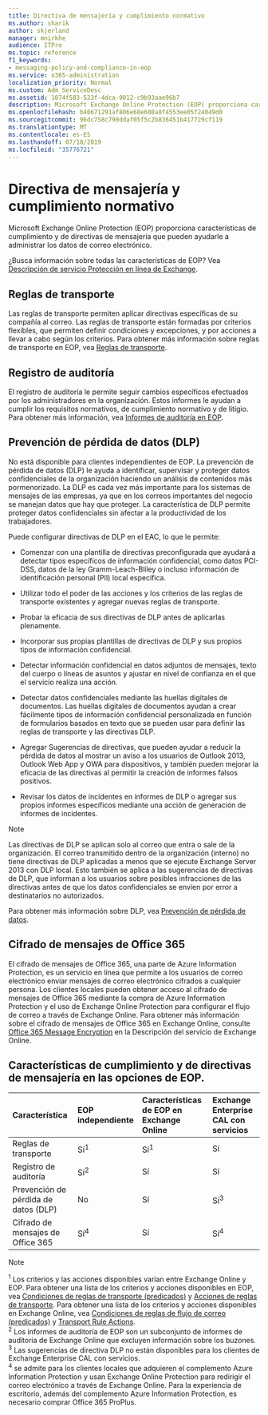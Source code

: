 ```yaml
---
title: Directiva de mensajería y cumplimiento normativo
ms.author: sharik
author: skjerland
manager: mnirkhe
audience: ITPro
ms.topic: reference
f1_keywords:
- messaging-policy-and-compliance-in-eop
ms.service: o365-administration
localization_priority: Normal
ms.custom: Adm_ServiceDesc
ms.assetid: 1074f583-523f-4dca-9012-c9b93aae96b7
description: Microsoft Exchange Online Protection (EOP) proporciona características de cumplimiento y de directivas de mensajería que pueden ayudarle a administrar los datos de correo electrónico.
ms.openlocfilehash: b40671291af806e68e608a8f4553ee05f24049d0
ms.sourcegitcommit: 96dc758c790ddaf05f5c2b836451b417729cf119
ms.translationtype: MT
ms.contentlocale: es-ES
ms.lasthandoff: 07/18/2019
ms.locfileid: "35776721"
---
```

# <a name="messaging-policy-and-compliance"></a>Directiva de mensajería y cumplimiento normativo

Microsoft Exchange Online Protection (EOP) proporciona características de cumplimiento y de directivas de mensajería que pueden ayudarle a administrar los datos de correo electrónico.
  
¿Busca información sobre todas las características de EOP? Vea [Descripción de servicio Protección en línea de Exchange](exchange-online-protection-service-description.md).
  
## <a name="transport-rules"></a>Reglas de transporte
<a name="BKMK_transportrules"> </a>

Las reglas de transporte permiten aplicar directivas específicas de su compañía al correo. Las reglas de transporte están formadas por criterios flexibles, que permiten definir condiciones y excepciones, y por acciones a llevar a cabo según los criterios. Para obtener más información sobre reglas de transporte en EOP, vea [Reglas de transporte](https://go.microsoft.com/fwlink/p/?LinkId=320399).
  
## <a name="audit-logging"></a>Registro de auditoría
<a name="BKMK_auditlogging"> </a>

El registro de auditoría le permite seguir cambios específicos efectuados por los administradores en la organización. Estos informes le ayudan a cumplir los requisitos normativos, de cumplimiento normativo y de litigio. Para obtener más información, vea [Informes de auditoría en EOP](https://go.microsoft.com/fwlink/p/?LinkId=314258).
  
## <a name="data-loss-prevention-dlp"></a>Prevención de pérdida de datos (DLP)
<a name="BKMK_datalossprevention"> </a>

No está disponible para clientes independientes de EOP. La prevención de pérdida de datos (DLP) le ayuda a identificar, supervisar y proteger datos confidenciales de la organización haciendo un análisis de contenidos más pormenorizado. La DLP es cada vez más importante para los sistemas de mensajes de las empresas, ya que en los correos importantes del negocio se manejan datos que hay que proteger. La característica de DLP permite proteger datos confidenciales sin afectar a la productividad de los trabajadores.
  
Puede configurar directivas de DLP en el EAC, lo que le permite:
  
- Comenzar con una plantilla de directivas preconfigurada que ayudará a detectar tipos específicos de información confidencial, como datos PCI-DSS, datos de la ley Gramm-Leach-Bliley o incluso información de identificación personal (PII) local específica.
    
- Utilizar todo el poder de las acciones y los criterios de las reglas de transporte existentes y agregar nuevas reglas de transporte.
    
- Probar la eficacia de sus directivas de DLP antes de aplicarlas plenamente.
    
- Incorporar sus propias plantillas de directivas de DLP y sus propios tipos de información confidencial.
    
- Detectar información confidencial en datos adjuntos de mensajes, texto del cuerpo o líneas de asuntos y ajustar en nivel de confianza en el que el servicio realiza una acción.
    
- Detectar datos confidenciales mediante las huellas digitales de documentos. Las huellas digitales de documentos ayudan a crear fácilmente tipos de información confidencial personalizada en función de formularios basados en texto que se pueden usar para definir las reglas de transporte y las directivas DLP.
    
- Agregar Sugerencias de directivas, que pueden ayudar a reducir la pérdida de datos al mostrar un aviso a los usuarios de Outlook 2013, Outlook Web App y OWA para dispositivos, y también pueden mejorar la eficacia de las directivas al permitir la creación de informes falsos positivos.
    
- Revisar los datos de incidentes en informes de DLP o agregar sus propios informes específicos mediante una acción de generación de informes de incidentes.
    
> [!NOTE]
> Las directivas de DLP se aplican solo al correo que entra o sale de la organización. El correo transmitido dentro de la organización (interno) no tiene directivas de DLP aplicadas a menos que se ejecute Exchange Server 2013 con DLP local. Esto también se aplica a las sugerencias de directivas de DLP, que informan a los usuarios sobre posibles infracciones de las directivas antes de que los datos confidenciales se envíen por error a destinatarios no autorizados. 
  
Para obtener más información sobre DLP, vea [Prevención de pérdida de datos](https://go.microsoft.com/fwlink/p/?LinkId=320398).
  
## <a name="office-365-message-encryption"></a>Cifrado de mensajes de Office 365
<a name="BKMK_OME_in_EOP"> </a>

El cifrado de mensajes de Office 365, una parte de Azure Information Protection, es un servicio en línea que permite a los usuarios de correo electrónico enviar mensajes de correo electrónico cifrados a cualquier persona. Los clientes locales pueden obtener acceso al cifrado de mensajes de Office 365 mediante la compra de Azure Information Protection y el uso de Exchange Online Protection para configurar el flujo de correo a través de Exchange Online. Para obtener más información sobre el cifrado de mensajes de Office 365 en Exchange Online, consulte [Office 365 Message Encryption](../exchange-online-service-description/message-policy-and-compliance.md#office-365-message-encryption) en la Descripción del servicio de Exchange Online. 
  
## <a name="messaging-policy-and-compliance-features-across-eop-options"></a>Características de cumplimiento y de directivas de mensajería en las opciones de EOP.
<a name="BKMK_OME_in_EOP"> </a>

|**Característica**|**EOP independiente**|**Características de EOP en Exchange Online**|**Exchange Enterprise CAL con servicios**|
|:-----|:-----|:-----|:-----|
|Reglas de transporte  <br/> |Sí<sup>1</sup> <br/> |Sí<sup>1</sup> <br/> |Sí  <br/> |
|Registro de auditoría  <br/> |Sí<sup>2</sup> <br/> |Sí  <br/> |Sí  <br/> |
|Prevención de pérdida de datos (DLP)  <br/> |No  <br/> |Sí  <br/> |Sí<sup>3</sup> <br/> |
|Cifrado de mensajes de Office 365  <br/> |Sí<sup>4</sup> <br/> |Sí  <br/> |Sí<sup>4</sup> <br/> |
   
> [!NOTE]
> <sup>1</sup> Los criterios y las acciones disponibles varían entre Exchange Online y EOP. Para obtener una lista de los criterios y acciones disponibles en EOP, vea [Condiciones de reglas de transporte (predicados)](https://go.microsoft.com/fwlink/p/?LinkId=320392) y [Acciones de reglas de transporte](https://go.microsoft.com/fwlink/p/?LinkId=320393). Para obtener una lista de los criterios y acciones disponibles en Exchange Online, vea [Condiciones de reglas de flujo de correo (predicados)](https://go.microsoft.com/fwlink/p/?LinkId=320394) y [Transport Rule Actions](https://go.microsoft.com/fwlink/p/?LinkId=320395). <br/>
> <sup>2</sup> Los informes de auditoría de EOP son un subconjunto de informes de auditoría de Exchange Online que excluyen información sobre los buzones. <br/>
> <sup>3</sup> Las sugerencias de directiva DLP no están disponibles para los clientes de Exchange Enterprise CAL con servicios. <br/>
> <sup>4</sup> se admite para los clientes locales que adquieren el complemento Azure Information Protection y usan Exchange Online Protection para redirigir el correo electrónico a través de Exchange Online. Para la experiencia de escritorio, además del complemento Azure Information Protection, es necesario comprar Office 365 ProPlus. <br/>
  

